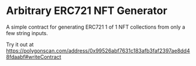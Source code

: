 # Arbitrary ERC721 NFT Generator

A simple contract for generating ERC721 1 of 1 NFT collections from only a few string inputs.

Try it out at https://polygonscan.com/address/0x99526abf7631c183afb3faf2397ae8dd48fdaabf#writeContract